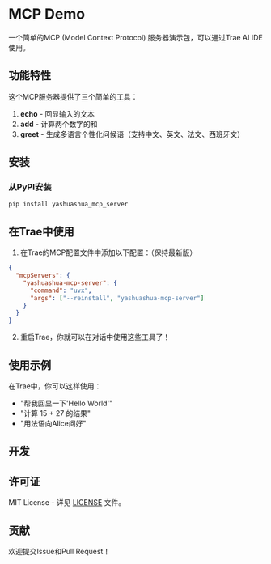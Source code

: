 # MCP Demo

一个简单的MCP (Model Context Protocol) 服务器演示包，可以通过Trae AI IDE使用。

## 功能特性

这个MCP服务器提供了三个简单的工具：

1. **echo** - 回显输入的文本
2. **add** - 计算两个数字的和
3. **greet** - 生成多语言个性化问候语（支持中文、英文、法文、西班牙文）

## 安装

### 从PyPI安装
```bash
pip install yashuashua_mcp_server
```

## 在Trae中使用

1. 在Trae的MCP配置文件中添加以下配置：（保持最新版）

```json
{
  "mcpServers": {
    "yashuashua-mcp-server": {
      "command": "uvx",
      "args": ["--reinstall", "yashuashua-mcp-server"]
    }
  }
}
```


2. 重启Trae，你就可以在对话中使用这些工具了！

## 使用示例

在Trae中，你可以这样使用：

- "帮我回显一下'Hello World'"
- "计算 15 + 27 的结果"
- "用法语向Alice问好"

## 开发




## 许可证

MIT License - 详见 [LICENSE](LICENSE) 文件。

## 贡献

欢迎提交Issue和Pull Request！
